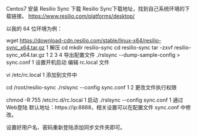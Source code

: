 Centos7 安装 Resilio Sync
下载
Resilio Sync下载地址，找到自己系统环境的下载链接。
https://www.resilio.com/platforms/desktop/

以我的 64 位环境为例：

wget https://download-cdn.resilio.com/stable/linux-x64/resilio-sync_x64.tar.gz
1
解压
cd
mkdir resilio-sync
cd resilio-sync
tar -zxvf resilio-sync_x64.tar.gz
1
2
3
4
导出配置文件
./rslsync --dump-sample-config > sync.conf
1
设置开机启动
编辑 rc.local 文件

vi /etc/rc.local
1
添加到文件中

cd /root/resilio-sync
./rslsync --config sync.conf
1
2
更改文件执行权限

chmod -R 755 /etc/rc.d/rc.local
1
启动
./rslsync --config sync.conf
1
通过Web登陆
默认地址：https://ip:8888，相关设置可以在配置文件 sync.conf 中修改。

设置好用户名、密码重新登陆添加同步文件夹即可。
